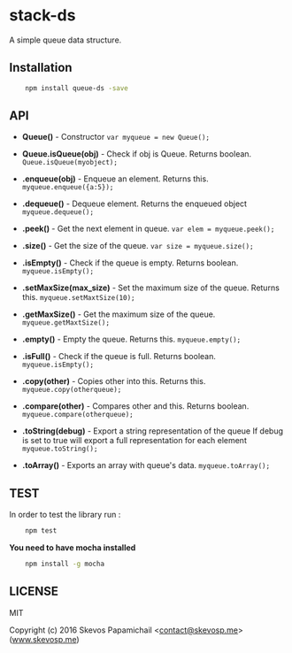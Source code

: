 

# stack-ds

A simple queue data structure.

## Installation

```bash
	npm install queue-ds -save
```

## API 


* **Queue()** - Constructor `var myqueue = new Queue();`

* **Queue.isQueue(obj)** - Check if obj is Queue. Returns boolean. `Queue.isQueue(myobject);`  

* **.enqueue(obj)** - Enqueue an element. Returns this. `myqueue.enqueue({a:5});`

* **.dequeue()** - Dequeue element. Returns the enqueued object `myqueue.dequeue();`

* **.peek()** - Get the next element in queue. `var elem = myqueue.peek();`

* **.size()** - Get the size of the queue. `var size = myqueue.size();`

* **.isEmpty()** - Check if the queue is empty. Returns boolean. `myqueue.isEmpty();`

* **.setMaxSize(max_size)** - Set the maximum size of the queue. Returns this. `myqueue.setMaxtSize(10);`

* **.getMaxSize()** - Get the maximum size of the queue. `myqueue.getMaxtSize();`

* **.empty()** - Empty the queue. Returns this. `myqueue.empty();`

* **.isFull()** - Check if the queue is full. Returns boolean. `myqueue.isEmpty();`

* **.copy(other)** - Copies other into this. Returns this. `myqueue.copy(otherqueue);`

* **.compare(other)** - Compares other and this. Returns boolean. `myqueue.compare(otherqueue);`

* **.toString(debug)** - Export a string representation of the queue If debug is set to true will export a full representation for each element `myqueue.toString();`

* **.toArray()** - Exports an array with queue's data. `myqueue.toArray();`

## TEST

In order to test the library run : 

```bash
	npm test
```

**You need to have mocha installed**

```bash
	npm install -g mocha
```

## LICENSE 
MIT

Copyright (c) 2016 Skevos Papamichail &lt;contact@skevosp.me&gt; (www.skevosp.me) 
